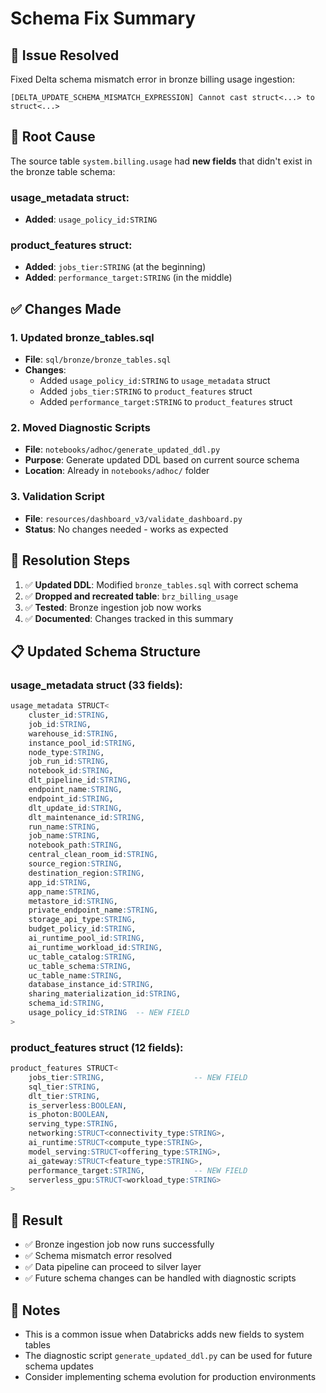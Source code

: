 # Schema Fix Summary

## 🎯 **Issue Resolved**
Fixed Delta schema mismatch error in bronze billing usage ingestion:
```
[DELTA_UPDATE_SCHEMA_MISMATCH_EXPRESSION] Cannot cast struct<...> to struct<...>
```

## 🔧 **Root Cause**
The source table `system.billing.usage` had **new fields** that didn't exist in the bronze table schema:

### **usage_metadata struct:**
- **Added**: `usage_policy_id:STRING`

### **product_features struct:**
- **Added**: `jobs_tier:STRING` (at the beginning)
- **Added**: `performance_target:STRING` (in the middle)

## ✅ **Changes Made**

### **1. Updated bronze_tables.sql**
- **File**: `sql/bronze/bronze_tables.sql`
- **Changes**:
  - Added `usage_policy_id:STRING` to `usage_metadata` struct
  - Added `jobs_tier:STRING` to `product_features` struct
  - Added `performance_target:STRING` to `product_features` struct

### **2. Moved Diagnostic Scripts**
- **File**: `notebooks/adhoc/generate_updated_ddl.py`
- **Purpose**: Generate updated DDL based on current source schema
- **Location**: Already in `notebooks/adhoc/` folder

### **3. Validation Script**
- **File**: `resources/dashboard_v3/validate_dashboard.py`
- **Status**: No changes needed - works as expected

## 🚀 **Resolution Steps**
1. ✅ **Updated DDL**: Modified `bronze_tables.sql` with correct schema
2. ✅ **Dropped and recreated table**: `brz_billing_usage`
3. ✅ **Tested**: Bronze ingestion job now works
4. ✅ **Documented**: Changes tracked in this summary

## 📋 **Updated Schema Structure**

### **usage_metadata struct (33 fields):**
```sql
usage_metadata STRUCT<
    cluster_id:STRING,
    job_id:STRING,
    warehouse_id:STRING,
    instance_pool_id:STRING,
    node_type:STRING,
    job_run_id:STRING,
    notebook_id:STRING,
    dlt_pipeline_id:STRING,
    endpoint_name:STRING,
    endpoint_id:STRING,
    dlt_update_id:STRING,
    dlt_maintenance_id:STRING,
    run_name:STRING,
    job_name:STRING,
    notebook_path:STRING,
    central_clean_room_id:STRING,
    source_region:STRING,
    destination_region:STRING,
    app_id:STRING,
    app_name:STRING,
    metastore_id:STRING,
    private_endpoint_name:STRING,
    storage_api_type:STRING,
    budget_policy_id:STRING,
    ai_runtime_pool_id:STRING,
    ai_runtime_workload_id:STRING,
    uc_table_catalog:STRING,
    uc_table_schema:STRING,
    uc_table_name:STRING,
    database_instance_id:STRING,
    sharing_materialization_id:STRING,
    schema_id:STRING,
    usage_policy_id:STRING  -- NEW FIELD
>
```

### **product_features struct (12 fields):**
```sql
product_features STRUCT<
    jobs_tier:STRING,                    -- NEW FIELD
    sql_tier:STRING,
    dlt_tier:STRING,
    is_serverless:BOOLEAN,
    is_photon:BOOLEAN,
    serving_type:STRING,
    networking:STRUCT<connectivity_type:STRING>,
    ai_runtime:STRUCT<compute_type:STRING>,
    model_serving:STRUCT<offering_type:STRING>,
    ai_gateway:STRUCT<feature_type:STRING>,
    performance_target:STRING,           -- NEW FIELD
    serverless_gpu:STRUCT<workload_type:STRING>
>
```

## 🎉 **Result**
- ✅ Bronze ingestion job now runs successfully
- ✅ Schema mismatch error resolved
- ✅ Data pipeline can proceed to silver layer
- ✅ Future schema changes can be handled with diagnostic scripts

## 📝 **Notes**
- This is a common issue when Databricks adds new fields to system tables
- The diagnostic script `generate_updated_ddl.py` can be used for future schema updates
- Consider implementing schema evolution for production environments
